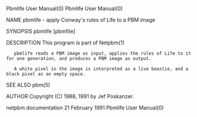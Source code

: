 Pbmlife User Manual(0)                                                                                                                                                                 Pbmlife User Manual(0)



NAME
       pbmlife - apply Conway's rules of Life to a PBM image


SYNOPSIS
       pbmlife [pbmfile]


DESCRIPTION
       This program is part of Netpbm(1)

       pbmlife reads a PBM image as input, applies the rules of Life to it for one generation, and produces a PBM image as output.

       A white pixel in the image is interpreted as a live beastie, and a black pixel as an empty space.


SEE ALSO
       pbm(5)



AUTHOR
       Copyright (C) 1988, 1991 by Jef Poskanzer.



netpbm documentation                                                                           21 February 1991                                                                        Pbmlife User Manual(0)
